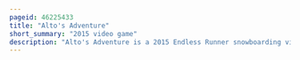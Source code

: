 ```yaml
---
pageid: 46225433
title: "Alto's Adventure"
short_summary: "2015 video game"
description: "Alto's Adventure is a 2015 Endless Runner snowboarding video Game developed by Team Alto and published by Snowman and Noodlecake Studios. The player-character Moves automatically on the Right of the Screen through procedurally generated Landscapes. The player taps the screen to jump and perform tricks , and works towards goals, competitive high scores, and upgrades. Before Alto's Adventure the toronto-based Indie Development Team Snowman had worked on Productivity Apps. The Game was made to emulate the Ethereal Atmosphere of Snowboarding, and was inspired by Ski Safari, Tiny Wings, Jetpack Joyride, Journey, Monument Valley, Tony Hawk's Pro Skater 2, and Windosill."
---
```

